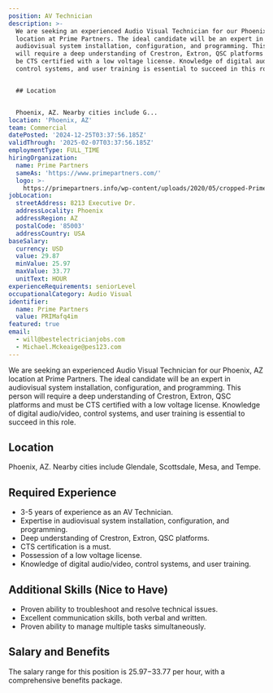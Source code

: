 ```yaml
---
position: AV Technician
description: >-
  We are seeking an experienced Audio Visual Technician for our Phoenix, AZ
  location at Prime Partners. The ideal candidate will be an expert in
  audiovisual system installation, configuration, and programming. This person
  will require a deep understanding of Crestron, Extron, QSC platforms and must
  be CTS certified with a low voltage license. Knowledge of digital audio/video,
  control systems, and user training is essential to succeed in this role.


  ## Location


  Phoenix, AZ. Nearby cities include G...
location: 'Phoenix, AZ'
team: Commercial
datePosted: '2024-12-25T03:37:56.185Z'
validThrough: '2025-02-07T03:37:56.185Z'
employmentType: FULL_TIME
hiringOrganization:
  name: Prime Partners
  sameAs: 'https://www.primepartners.com/'
  logo: >-
    https://primepartners.info/wp-content/uploads/2020/05/cropped-Prime-Partners-Logo-NO-BG-1.png
jobLocation:
  streetAddress: 8213 Executive Dr.
  addressLocality: Phoenix
  addressRegion: AZ
  postalCode: '85003'
  addressCountry: USA
baseSalary:
  currency: USD
  value: 29.87
  minValue: 25.97
  maxValue: 33.77
  unitText: HOUR
experienceRequirements: seniorLevel
occupationalCategory: Audio Visual
identifier:
  name: Prime Partners
  value: PRIMafq4im
featured: true
email:
  - will@bestelectricianjobs.com
  - Michael.Mckeaige@pes123.com
---
```




We are seeking an experienced Audio Visual Technician for our Phoenix, AZ location at Prime Partners. The ideal candidate will be an expert in audiovisual system installation, configuration, and programming. This person will require a deep understanding of Crestron, Extron, QSC platforms and must be CTS certified with a low voltage license. Knowledge of digital audio/video, control systems, and user training is essential to succeed in this role.

## Location

Phoenix, AZ. Nearby cities include Glendale, Scottsdale, Mesa, and Tempe.

## Required Experience

- 3-5 years of experience as an AV Technician.
- Expertise in audiovisual system installation, configuration, and programming.
- Deep understanding of Crestron, Extron, QSC platforms.
- CTS certification is a must.
- Possession of a low voltage license.
- Knowledge of digital audio/video, control systems, and user training.

## Additional Skills (Nice to Have)

- Proven ability to troubleshoot and resolve technical issues.
- Excellent communication skills, both verbal and written.
- Proven ability to manage multiple tasks simultaneously.

## Salary and Benefits

The salary range for this position is $25.97-$33.77 per hour, with a comprehensive benefits package.